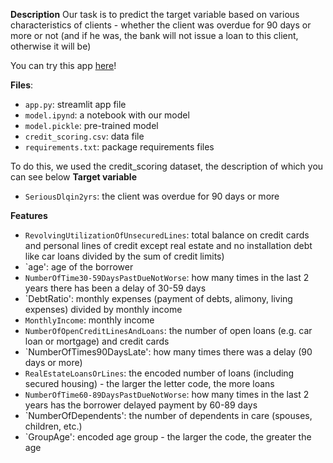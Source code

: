 
**Description**
Our task is to predict the target variable based on various characteristics of clients - whether the client was overdue for 90 days or more or not (and if he was, the bank will not issue a loan to this client, otherwise it will be)

You can try this app [here](https://credit-scoring-ml-service.streamlit.app/)!

**Files**:
- `app.py`: streamlit app file
- `model.ipynd`:  a notebook with our model
- `model.pickle`:  pre-trained model
- `credit_scoring.csv`: data file
- `requirements.txt`: package requirements files


To do this, we used the credit_scoring dataset, the description of which you can see below
**Target variable**
- `SeriousDlqin2yrs`: the client was overdue for 90 days or more


**Features**
- `RevolvingUtilizationOfUnsecuredLines`: total balance on credit cards and personal lines of credit except real estate and no installation debt
like car loans divided by the sum of credit limits)
- `age': age of the borrower
- `NumberOfTime30-59DaysPastDueNotWorse`: how many times in the last 2 years there has been a delay of 30-59 days
- `DebtRatio': monthly expenses (payment of debts, alimony, living expenses) divided by monthly income
- `MonthlyIncome`: monthly income
- `NumberOfOpenCreditLinesAndLoans`: the number of open loans (e.g. car loan or mortgage) and credit cards
- `NumberOfTimes90DaysLate': how many times there was a delay (90 days or more)
- `RealEstateLoansOrLines`: the encoded number of loans (including secured housing) - the larger the letter code, the more loans
- `NumberOfTime60-89DaysPastDueNotWorse`: how many times in the last 2 years has the borrower delayed payment by 60-89 days
- `NumberOfDependents': the number of dependents in care (spouses, children, etc.)
- `GroupAge': encoded age group - the larger the code, the greater the age
